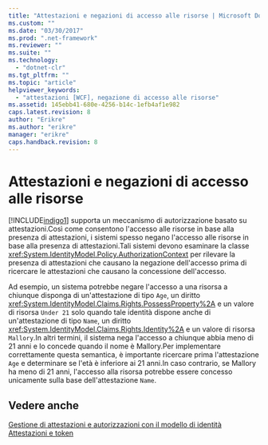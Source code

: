 ```yaml
---
title: "Attestazioni e negazioni di accesso alle risorse | Microsoft Docs"
ms.custom: ""
ms.date: "03/30/2017"
ms.prod: ".net-framework"
ms.reviewer: ""
ms.suite: ""
ms.technology: 
  - "dotnet-clr"
ms.tgt_pltfrm: ""
ms.topic: "article"
helpviewer_keywords: 
  - "attestazioni [WCF], negazione di accesso alle risorse"
ms.assetid: 145ebb41-680e-4256-b14c-1efb4af1e982
caps.latest.revision: 8
author: "Erikre"
ms.author: "erikre"
manager: "erikre"
caps.handback.revision: 8
---
```

# Attestazioni e negazioni di accesso alle risorse
[!INCLUDE[indigo1](../../../../includes/indigo1-md.md)] supporta un meccanismo di autorizzazione basato su attestazioni.Così come consentono l'accesso alle risorse in base alla presenza di attestazioni, i sistemi spesso negano l'accesso alle risorse in base alla presenza di attestazioni.Tali sistemi devono esaminare la classe <xref:System.IdentityModel.Policy.AuthorizationContext> per rilevare la presenza di attestazioni che causano la negazione dell'accesso prima di ricercare le attestazioni che causano la concessione dell'accesso.  
  
 Ad esempio, un sistema potrebbe negare l'accesso a una risorsa a chiunque disponga di un'attestazione di tipo `Age`, un diritto <xref:System.IdentityModel.Claims.Rights.PossessProperty%2A> e un valore di risorsa `Under 21` solo quando tale identità dispone anche di un'attestazione di tipo `Name`, un diritto <xref:System.IdentityModel.Claims.Rights.Identity%2A> e un valore di risorsa `Mallory`.In altri termini, il sistema nega l'accesso a chiunque abbia meno di 21 anni e lo concede quando il nome è Mallory.Per implementare correttamente questa semantica, è importante ricercare prima l'attestazione `Age` e determinare se l'età è inferiore ai 21 anni.In caso contrario, se Mallory ha meno di 21 anni, l'accesso alla risorsa potrebbe essere concesso unicamente sulla base dell'attestazione `Name`.  
  
## Vedere anche  
 [Gestione di attestazioni e autorizzazioni con il modello di identità](../../../../docs/framework/wcf/feature-details/managing-claims-and-authorization-with-the-identity-model.md)   
 [Attestazioni e token](../../../../docs/framework/wcf/feature-details/claims-and-tokens.md)
